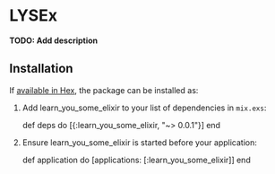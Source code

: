 # LYSEx

**TODO: Add description**

## Installation

If [available in Hex](https://hex.pm/docs/publish), the package can be installed as:

  1. Add learn_you_some_elixir to your list of dependencies in `mix.exs`:

        def deps do
          [{:learn_you_some_elixir, "~> 0.0.1"}]
        end

  2. Ensure learn_you_some_elixir is started before your application:

        def application do
          [applications: [:learn_you_some_elixir]]
        end
